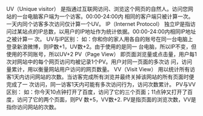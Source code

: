 UV（Unique visitor）
是指通过互联网访问、浏览这个网页的自然人。访问您网站的一台电脑客户端为一个访客。00:00-24:00内
相同的客户端只被计算一次。
一天内同个访客多次访问仅计算一个UV。
IP（Internet Protocol）
独立IP是指访问过某站点的IP总数，以用户的IP地址作为统计依据。00:00-24:00内相同IP地址之被计算一
次。
UV与IP区别：
如：你和你的家人用各自的账号在同一台电脑上登录新浪微博，则IP数+1，UV数+2。由于使用的是同一
台电脑，所以IP不变，但使用的不同账号，所以UV+2
PV（Page View）
即页面浏览量或点击量，用户每1次对网站中的每个网页访问均被记录1个PV。用户对同一页面的多次访
问，访问量累计，用以衡量网站用户访问的网页数量。
VV（Visit View）
用以统计所有访客1天内访问网站的次数。当访客完成所有浏览并最终关掉该网站的所有页面时便完成了一
次访问，同一访客1天内可能有多次访问行为，访问次数累计。
PV与VV区别：
如：你今天10点钟打开了百度，访问了它的三个页面；11点钟又打开了百度，访问了它的两个页面，则PV
数+5，VV数+2.
PV是指页面的浏览次数，VV是指你访问网站的次数。